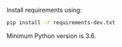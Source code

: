 Install requirements using:

```bash
pip install -r requirements-dev.txt
```

Minimum Python version is 3.6.
